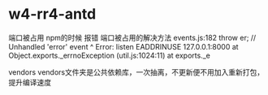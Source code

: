 # w4-rr4-antd


端口被占用
npm的时候 报错 端口被占用的解决方法 events.js:182 throw er; // Unhandled 'error' event ^ Error: listen EADDRINUSE 127.0.0.1:8000 at Object.exports._errnoException (util.js:1024:11) at exports._e


vendors
vendors文件夹是公共依赖库，一次抽离，不更新便不用加入重新打包，提升编译速度
